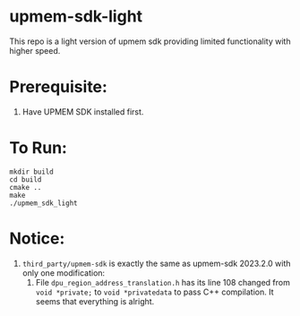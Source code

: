 # upmem-sdk-light
This repo is a light version of upmem sdk providing limited functionality with higher speed.

# Prerequisite:
1. Have UPMEM SDK installed first.

# To Run:

```
mkdir build
cd build
cmake ..
make
./upmem_sdk_light
```

# Notice:
1. `third_party/upmem-sdk` is exactly the same as upmem-sdk 2023.2.0 with only one modification:
    1. File `dpu_region_address_translation.h` has its line 108 changed from `void *private;` to `void *privatedata` to pass C++ compilation. It seems that everything is alright.